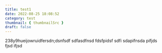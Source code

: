 ```yaml
---
title: test1
date: 2022-08-25 18:08:52
category: test
thumbnail: { thumbnailSrc }
draft: false
---
```


238y9hueijowruidfersdn;dsnfsdf
sdfasdfnsd
fdsfpidsf
sdfi
sdapifnsda
pifjds
fjsd
ifjsd
